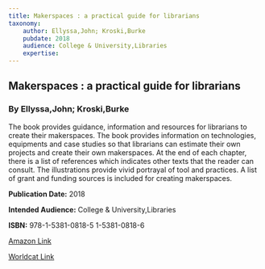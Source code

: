 ```yaml
---
title: Makerspaces : a practical guide for librarians
taxonomy:
	author: Ellyssa,John; Kroski,Burke
	pubdate: 2018
	audience: College & University,Libraries
	expertise: 
---
```

## Makerspaces : a practical guide for librarians
### By Ellyssa,John; Kroski,Burke
The book provides guidance, information and resources for librarians to create their makerspaces. The book provides information on technologies, equipments and case studies so that librarians can estimate their own projects and create their own makerspaces. At the end of each chapter, there is a list of references which indicates other texts that the reader can consult. The illustrations provide vivid portrayal of tool and practices. A list of grant and funding sources is included for creating makerspaces.  

**Publication Date:** 2018

**Intended Audience:** College & University,Libraries

**ISBN:** 978-1-5381-0818-5 1-5381-0818-6

[Amazon Link](https://www.amazon.com/Makerspaces-Practical-Guide-Librarians-Guides/dp/1538108186/ref=sr_1_1?keywords=Makerspaces+%3A+a+practical+guide+for+librarians&qid=1570114084&s=gateway&sr=8-1)

[Worldcat Link](https://www.worldcat.org/title/makerspaces-a-practical-guide-for-librarians/oclc/1053841142&referer=brief_results)